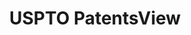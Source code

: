 ---
bigquery: https://console.cloud.google.com/bigquery?p=patents-public-data&d=patentsview&page=dataset
citation: Attribution should be given to PatentsView for use, distribution, or derivative
  works.
code: https://github.com/CSSIP-AIR/PatentsView-Code-Snippets/
contributors: USPTO
cost: None
description: 'PatentsView includes US patent data including raw data (summaries, applications,
  pregrant applications), disambugations of inventors and assignees, and inventor
  gender estimates.  Also foreign priority data, # of figures and sheets, and government
  interest statements.'
documentation: https://patentsview.org/query/builder-faqs
last_edit: 04/05/2022, 09:12:05
location: https://patentsview.org/
maintained_by: USPTO
record_creation_timestamp: 12/2/2020 17:20:46
schema_fields:
- number
- field_title
- classification_status
- assignee_id
- male
- doc_type
- group
- id
- date
- applicant_type
- ipc_class
- patent_id
- mainclass_id
- disamb_inventor_id_20190312
- location_id
- male_flag
- rawassignee_id
- disamb_inventor_id_20170808
- lname
- rel_id
- longitude
- attribution_status
- term_extension
- disamb_assignee_id_20190312
- field_id
- disamb_inventor_id_20171226
- organization_id
- disamb_inventor_id_20170307
- _371_date
- subgroup
- symbol_position
- category
- num_figures
- level_two
- title
- latlong
- level_three
- dependent
- abstract
- num
- city
- length
- disamb_assignee_id_20191231
- disamb_inventor_id_20191008
- rule_47
- section
- lawyer_id
- name
- series_code
- subcategory_id
- category_id
- variety
- disamb_assignee_id_20191008
- term_disclaimer
- disamb_assignee_id_20200630
- country
- disamb_inventor_id_20200630
- classification_level
- latitude
- gi_statement
- group_id
- level_one
- withdrawn
- disamb_inventor_id_20191231
- uuid
- disamb_inventor_id_20200331
- lapse_of_patent
- term_grant
- doctype
- _102_date
- state_fips
- latin_name
- kind
- num_claims
- county
- application_id
- action_date
- classification_value
- ipc_version_indicator
- sector_title
- deceased
- subgroup_id
- type
- disamb_inventor_id_20190820
- relkind
- designation
- state
- county_fips
- status
- rawinventor_id
- classification_data_source
- disamb_inventor_id_20201229
- name_first
- subclass
- disamb_inventor_id_20171003
- rawlocation_id
- f102_date
- disamb_assignee_id_20200331
- disamb_inventor_id_20180528
- disamb_assignee_id_20200929
- disamb_assignee_id_20190820
- disclaimer_date
- f371_date
- exemplary
- disamb_inventor_id_20181127
- country_transformed
- role
- contract_award_number
- sequence
- name_last
- num_sheets
- organization
- disamb_assignee_id_20181127
- inventor_id
- publication_number
- fname
- subclass_id
- filename
- citation_id
- main_group
- subsection_id
- disamb_inventor_id_20200929
- reldocno
- section_id
- text
shortname: patentsview
tags:
- disambiguation
- United States
- gender
terms_of_use: Creative Commons Attribution 4.0 International License.
timeframe: 1963-1999
title: USPTO PatentsView
uuid: cf1780b1-e265-4e49-8d1d-83b9cfe0fd9a
---